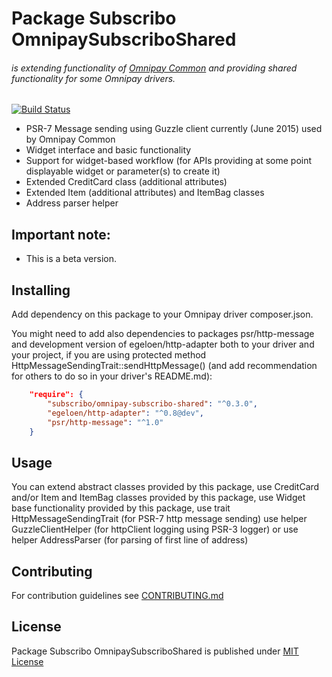 # Package Subscribo OmnipaySubscriboShared 

###### is extending functionality of [Omnipay Common](https://github.com/thephpleague/omnipay-common) and providing shared functionality for some Omnipay drivers.

[![Build Status](https://travis-ci.org/Subscribo/omnipay-subscribo-shared.svg?branch=master)](https://travis-ci.org/Subscribo/omnipay-subscribo-shared)

- PSR-7 Message sending using Guzzle client currently (June 2015) used by Omnipay Common
- Widget interface and basic functionality
- Support for widget-based workflow (for APIs providing at some point displayable widget or parameter(s) to create it)
- Extended CreditCard class (additional attributes)
- Extended Item (additional attributes) and ItemBag classes
- Address parser helper

## Important note:

- This is a beta version.

## Installing

Add dependency on this package to your Omnipay driver composer.json.

You might need to add also dependencies to packages psr/http-message and development version of egeloen/http-adapter
both to your driver and your project, if you are using protected method HttpMessageSendingTrait::sendHttpMessage()
(and add recommendation for others to do so in your driver's README.md):

```json
    "require": {
        "subscribo/omnipay-subscribo-shared": "^0.3.0",
        "egeloen/http-adapter": "^0.8@dev",
        "psr/http-message": "^1.0"
    }
```

## Usage

You can extend abstract classes provided by this package,
use CreditCard and/or Item and ItemBag classes provided by this package,
use Widget base functionality provided by this package,
use trait HttpMessageSendingTrait (for PSR-7 http message sending)
use helper GuzzleClientHelper (for httpClient logging using PSR-3 logger)
or use helper AddressParser (for parsing of first line of address)

## Contributing

For contribution guidelines see [CONTRIBUTING.md](CONTRIBUTING.md)

## License

Package Subscribo OmnipaySubscriboShared is published under [MIT License](http://opensource.org/licenses/MIT)
